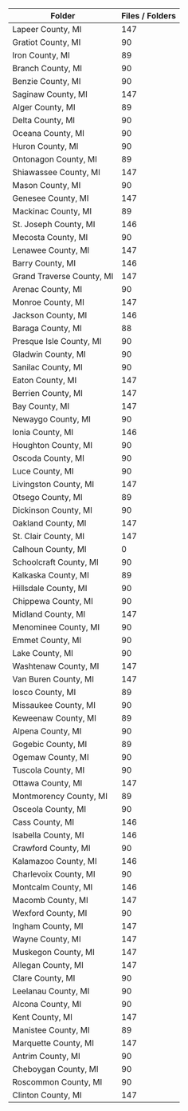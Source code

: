 | Folder                    |   Files / Folders |
|---------------------------|-------------------|
| Lapeer County, MI         |               147 |
| Gratiot County, MI        |                90 |
| Iron County, MI           |                89 |
| Branch County, MI         |                90 |
| Benzie County, MI         |                90 |
| Saginaw County, MI        |               147 |
| Alger County, MI          |                89 |
| Delta County, MI          |                90 |
| Oceana County, MI         |                90 |
| Huron County, MI          |                90 |
| Ontonagon County, MI      |                89 |
| Shiawassee County, MI     |               147 |
| Mason County, MI          |                90 |
| Genesee County, MI        |               147 |
| Mackinac County, MI       |                89 |
| St. Joseph County, MI     |               146 |
| Mecosta County, MI        |                90 |
| Lenawee County, MI        |               147 |
| Barry County, MI          |               146 |
| Grand Traverse County, MI |               147 |
| Arenac County, MI         |                90 |
| Monroe County, MI         |               147 |
| Jackson County, MI        |               146 |
| Baraga County, MI         |                88 |
| Presque Isle County, MI   |                90 |
| Gladwin County, MI        |                90 |
| Sanilac County, MI        |                90 |
| Eaton County, MI          |               147 |
| Berrien County, MI        |               147 |
| Bay County, MI            |               147 |
| Newaygo County, MI        |                90 |
| Ionia County, MI          |               146 |
| Houghton County, MI       |                90 |
| Oscoda County, MI         |                90 |
| Luce County, MI           |                90 |
| Livingston County, MI     |               147 |
| Otsego County, MI         |                89 |
| Dickinson County, MI      |                90 |
| Oakland County, MI        |               147 |
| St. Clair County, MI      |               147 |
| Calhoun County, MI        |                 0 |
| Schoolcraft County, MI    |                90 |
| Kalkaska County, MI       |                89 |
| Hillsdale County, MI      |                90 |
| Chippewa County, MI       |                90 |
| Midland County, MI        |               147 |
| Menominee County, MI      |                90 |
| Emmet County, MI          |                90 |
| Lake County, MI           |                90 |
| Washtenaw County, MI      |               147 |
| Van Buren County, MI      |               147 |
| Iosco County, MI          |                89 |
| Missaukee County, MI      |                90 |
| Keweenaw County, MI       |                89 |
| Alpena County, MI         |                90 |
| Gogebic County, MI        |                89 |
| Ogemaw County, MI         |                90 |
| Tuscola County, MI        |                90 |
| Ottawa County, MI         |               147 |
| Montmorency County, MI    |                89 |
| Osceola County, MI        |                90 |
| Cass County, MI           |               146 |
| Isabella County, MI       |               146 |
| Crawford County, MI       |                90 |
| Kalamazoo County, MI      |               146 |
| Charlevoix County, MI     |                90 |
| Montcalm County, MI       |               146 |
| Macomb County, MI         |               147 |
| Wexford County, MI        |                90 |
| Ingham County, MI         |               147 |
| Wayne County, MI          |               147 |
| Muskegon County, MI       |               147 |
| Allegan County, MI        |               147 |
| Clare County, MI          |                90 |
| Leelanau County, MI       |                90 |
| Alcona County, MI         |                90 |
| Kent County, MI           |               147 |
| Manistee County, MI       |                89 |
| Marquette County, MI      |               147 |
| Antrim County, MI         |                90 |
| Cheboygan County, MI      |                90 |
| Roscommon County, MI      |                90 |
| Clinton County, MI        |               147 |